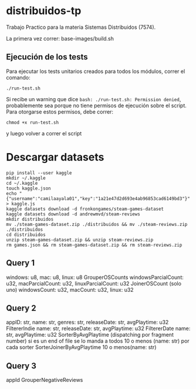 # distribuidos-tp
Trabajo Practico para la materia Sistemas Distribuidos (7574). 

La primera vez correr: base-images/build.sh

## Ejecución de los tests
Para ejecutar los tests unitarios creados para todos los módulos, correr el comando:
```
./run-test.sh
```
Si recibe un warning que dice `bash: ./run-test.sh: Permission denied`, probablemente sea porque no tiene permisos de ejecución sobre el script. Para otorgarse estos permisos, debe correr:
```
chmod +x run-test.sh
```
y luego volver a correr el script

# Descargar datasets 
```
pip install --user kaggle
mkdir ~/.kaggle
cd ~/.kaggle
touch kaggle.json
echo "{"username":"camilaayala01","key":"1a21e47d2d693e4ab96853cad6149bd3"}" > kaggle.js
kaggle datasets download -d fronkongames/steam-games-dataset
kaggle datasets download -d andrewmvd/steam-reviews
mkdir distribuidos
mv ./steam-games-dataset.zip ./distribuidos && mv ./steam-reviews.zip ./distribuidos
cd distribuidos
unzip steam-games-dataset.zip && unzip steam-reviews.zip
rm games.json && rm steam-games-dataset.zip && rm steam-reviews.zip

```

## Query 1 
windows: u8, mac: u8, linux: u8
    GrouperOSCounts
windowsParcialCount: u32, macParcialCount: u32, linuxParcialCount: u32
    JoinerOSCount (solo uno)
windowsCount: u32, macCount: u32, linux: u32

## Query 2
appID: str, name: str, genres: str, releaseDate: str, avgPlaytime: u32
    FiltererIndie
name: str, releaseDate: str, avgPlaytime: u32
    FiltererDate
name: str, avgPlaytime: u32
    SorterByAvgPlaytime (dispatching por fragment number) si es un end of file se lo manda a todos
10 o menos (name: str) por cada  sorter
    SorterJoinerByAvgPlaytime
10 o menos(name: str)

## Query 3
appId
    GrouperNegativeReviews










